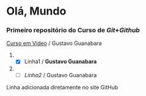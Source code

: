 # Olá, Mundo
### Primeiro repositório do Curso de *Git+Github*

[Curso em Vídeo](https://www.cursoemvideo.com/) / Gustavo Guanabara

1. - [x] Linha1 / **Gustavo Guanabara**
1. - [ ] *Linha2* / Gustavo Guanabara
 
 Linha adicionada diretamente no site GitHub
